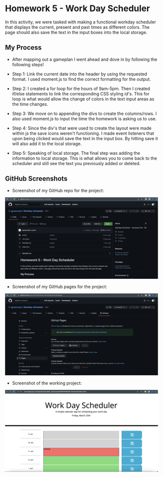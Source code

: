 # Homework 5 - Work Day Scheduler 

In this activity, we were tasked with making a functional workday scheduler that displays the current, present and past times as different colors. The page should also save the text in the input boxes into the local storage. 

## My Process

* After mapping out a gameplan I went ahead and dove in by following the following steps! 

* Step 1: Link the current date into the header by using the requested format. I used moment.js to find the correct formatting for the output. 

* Step 2: I created a for loop for the hours of 9am-5pm. Then I created if/else statements to link the corresponding CSS styling id's. This for loop is what would allow the change of colors in the text input areas as the time changes. 

* Step 3: We move on to appending the divs to create the columns/rows. I also used moment.js to input the time the homework is asking us to use. 

* Step 4: Since the div's that were used to create the layout were made within js the save icons weren't functioning. I made event listeners that upon being clicked would save the text in the input box. By hitting save it will also add it to the local storage. 

* Step 5: Speaking of local storage. The final step was adding the information to local storage. This is what allows you to come back to the scheduler and still see the text you previously added or deleted. 

## GitHub Screenshots  

* Screenshot of my GitHub repo for the project:

![img](./assets/HW5-Repo.png)

* Screenshot of my GitHub pages for the project:

![img](./assets/HW5-Pages.png)

* Screenshot of the working project: 

![img](./assets/HW5-Working-page.png)
